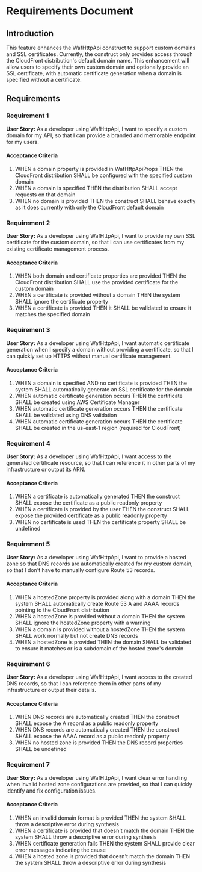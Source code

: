 # Requirements Document

## Introduction

This feature enhances the WafHttpApi construct to support custom domains and SSL certificates. Currently, the construct only provides access through the CloudFront distribution's default domain name. This enhancement will allow users to specify their own custom domain and optionally provide an SSL certificate, with automatic certificate generation when a domain is specified without a certificate.

## Requirements

### Requirement 1

**User Story:** As a developer using WafHttpApi, I want to specify a custom domain for my API, so that I can provide a branded and memorable endpoint for my users.

#### Acceptance Criteria

1. WHEN a domain property is provided in WafHttpApiProps THEN the CloudFront distribution SHALL be configured with the specified custom domain
2. WHEN a domain is specified THEN the distribution SHALL accept requests on that domain
3. WHEN no domain is provided THEN the construct SHALL behave exactly as it does currently with only the CloudFront default domain

### Requirement 2

**User Story:** As a developer using WafHttpApi, I want to provide my own SSL certificate for the custom domain, so that I can use certificates from my existing certificate management process.

#### Acceptance Criteria

1. WHEN both domain and certificate properties are provided THEN the CloudFront distribution SHALL use the provided certificate for the custom domain
2. WHEN a certificate is provided without a domain THEN the system SHALL ignore the certificate property
3. WHEN a certificate is provided THEN it SHALL be validated to ensure it matches the specified domain

### Requirement 3

**User Story:** As a developer using WafHttpApi, I want automatic certificate generation when I specify a domain without providing a certificate, so that I can quickly set up HTTPS without manual certificate management.

#### Acceptance Criteria

1. WHEN a domain is specified AND no certificate is provided THEN the system SHALL automatically generate an SSL certificate for the domain
2. WHEN automatic certificate generation occurs THEN the certificate SHALL be created using AWS Certificate Manager
3. WHEN automatic certificate generation occurs THEN the certificate SHALL be validated using DNS validation
4. WHEN automatic certificate generation occurs THEN the certificate SHALL be created in the us-east-1 region (required for CloudFront)

### Requirement 4

**User Story:** As a developer using WafHttpApi, I want access to the generated certificate resource, so that I can reference it in other parts of my infrastructure or output its ARN.

#### Acceptance Criteria

1. WHEN a certificate is automatically generated THEN the construct SHALL expose the certificate as a public readonly property
2. WHEN a certificate is provided by the user THEN the construct SHALL expose the provided certificate as a public readonly property
3. WHEN no certificate is used THEN the certificate property SHALL be undefined

### Requirement 5

**User Story:** As a developer using WafHttpApi, I want to provide a hosted zone so that DNS records are automatically created for my custom domain, so that I don't have to manually configure Route 53 records.

#### Acceptance Criteria

1. WHEN a hostedZone property is provided along with a domain THEN the system SHALL automatically create Route 53 A and AAAA records pointing to the CloudFront distribution
2. WHEN a hostedZone is provided without a domain THEN the system SHALL ignore the hostedZone property with a warning
3. WHEN a domain is provided without a hostedZone THEN the system SHALL work normally but not create DNS records
4. WHEN a hostedZone is provided THEN the domain SHALL be validated to ensure it matches or is a subdomain of the hosted zone's domain

### Requirement 6

**User Story:** As a developer using WafHttpApi, I want access to the created DNS records, so that I can reference them in other parts of my infrastructure or output their details.

#### Acceptance Criteria

1. WHEN DNS records are automatically created THEN the construct SHALL expose the A record as a public readonly property
2. WHEN DNS records are automatically created THEN the construct SHALL expose the AAAA record as a public readonly property
3. WHEN no hosted zone is provided THEN the DNS record properties SHALL be undefined

### Requirement 7

**User Story:** As a developer using WafHttpApi, I want clear error handling when invalid hosted zone configurations are provided, so that I can quickly identify and fix configuration issues.

#### Acceptance Criteria

1. WHEN an invalid domain format is provided THEN the system SHALL throw a descriptive error during synthesis
2. WHEN a certificate is provided that doesn't match the domain THEN the system SHALL throw a descriptive error during synthesis
3. WHEN certificate generation fails THEN the system SHALL provide clear error messages indicating the cause
4. WHEN a hosted zone is provided that doesn't match the domain THEN the system SHALL throw a descriptive error during synthesis
